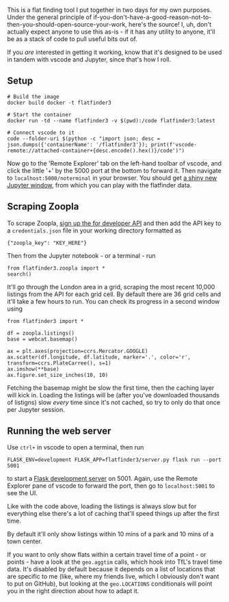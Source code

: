 This is a flat finding tool I put together in two days for my own purposes. Under the general principle of if-you-don't-have-a-good-reason-not-to-then-you-should-open-source-your-work, here's the source! I, uh, don't actually expect anyone to use this as-is - if it has any utility to anyone, it'll be as a stack of code to pull useful bits out of.

If you _are_ interested in getting it working, know that it's designed to be used in tandem with vscode and Jupyter, since that's how I roll.

## Setup

```
# Build the image
docker build docker -t flatfinder3     

# Start the container
docker run -td --name flatfinder3 -v $(pwd):/code flatfinder3:latest

# Connect vscode to it
code --folder-uri $(python -c "import json; desc = json.dumps({'containerName': '/flatfinder3'}); print(f'vscode-remote://attached-container+{desc.encode().hex()}/code')")
```

Now go to the 'Remote Explorer' tab on the left-hand toolbar of vscode, and click the little '+' by the 5000 port at the bottom to forward it. Then navigate to `localhost:5000/noterminal` in your browser. You should get [a shiny new Jupyter window](https://github.com/andyljones/noterminal), from which you can play with the flatfinder data.

## Scraping Zoopla
To scrape Zoopla, [sign up the for developer API](https://developer.zoopla.co.uk/home) and then add the API key to a `credentials.json` file in your working directory formatted as
```
{"zoopla_key": "KEY_HERE"}
```
Then from the Jupyter notebook - or a terminal - run
```
from flatfinder3.zoopla import *
search()
```
It'll go through the London area in a grid, scraping the most recent 10,000 listings from the API for each grid cell. By default there are 36 grid cells and it'll take a few hours to run. You can check its progress  in a second window using 
```
from flatfinder3 import *

df = zoopla.listings()
base = webcat.basemap()

ax = plt.axes(projection=ccrs.Mercator.GOOGLE)
ax.scatter(df.longitude, df.latitude, marker='.', color='r', transform=ccrs.PlateCarree(), s=1)
ax.imshow(**base)
ax.figure.set_size_inches(10, 10)
```
Fetching the basemap might be slow the first time, then the caching layer will kick in. Loading the listings will be (after you've downloaded thousands of listigns) slow _every_ time since it's not cached, so try to only do that once per Jupyter session.

## Running the web server
Use `ctrl+` in vscode to open a terminal, then run
```
FLASK_ENV=development FLASK_APP=flatfinder3/server.py flask run --port 5001
```
to start a [Flask development server](https://flask.palletsprojects.com/en/1.1.x/quickstart/#debug-mode) on 5001. Again, use the Remote Explorer pane of vscode to forward the port, then go to `localhost:5001` to see the UI. 

Like with the code above, loading the listings is always slow but for everything else there's a lot of caching that'll speed things up after the first time. 

By default it'll only show listings within 10 mins of a park and 10 mins of a town center.

If you want to only show flats within a certain travel time of a point - or points - have a look at the `geo.aggtim` calls, which hook into TfL's travel time data. It's disabled by default because it depends on a list of locations that are specific to me (like, where my friends live, which I obviously don't want to put on GitHub), but looking at the `geo.LOCATIONS` conditionals will point you in the right direction about how to adapt it.